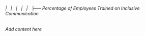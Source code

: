 ###### |   |   |   |   |   ├── Percentage of Employees Trained on Inclusive Communication

*Add content here*